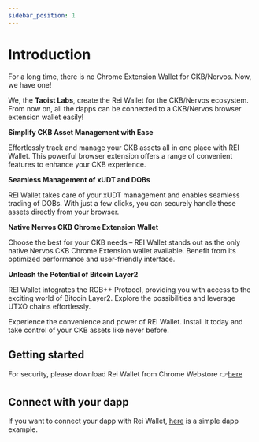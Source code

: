 ```yaml
---
sidebar_position: 1
---
```


# Introduction

For a long time, there is no Chrome Extension Wallet for CKB/Nervos. Now, we have one!

We, the **Taoist Labs**, create the Rei Wallet for the CKB/Nervos ecosystem. From now on, all the dapps can be connected to a CKB/Nervos browser extension wallet easily!

**Simplify CKB Asset Management with Ease**

Effortlessly track and manage your CKB assets all in one place with REI Wallet. This powerful browser extension offers a range of convenient features to enhance your CKB experience.

**Seamless Management of xUDT and DOBs**

REI Wallet takes care of your xUDT management and enables seamless trading of DOBs. With just a few clicks, you can securely handle these assets directly from your browser.

**Native Nervos CKB Chrome Extension Wallet**

Choose the best for your CKB needs – REI Wallet stands out as the only native Nervos CKB Chrome Extension wallet available. Benefit from its optimized performance and user-friendly interface.

**Unleash the Potential of Bitcoin Layer2**

REI Wallet integrates the RGB++ Protocol, providing you with access to the exciting world of Bitcoin Layer2. Explore the possibilities and leverage UTXO chains effortlessly.

Experience the convenience and power of REI Wallet. Install it today and take control of your CKB assets like never before.

## Getting started

For security, please download Rei Wallet from Chrome Webstore 👉[here](https://chromewebstore.google.com/detail/rei-wallet/jacbgghlojlggfgljfhhlcddicacmbek)


## Connect with your dapp
If you want to connect your dapp with Rei Wallet, [here](./4-tutorial/1-simple-dapp.md) is a simple dapp example.
